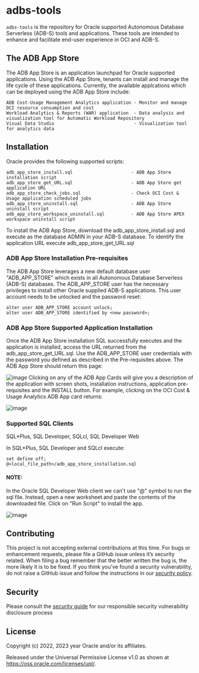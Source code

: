 # adbs-tools

`adbs-tools` is the repository for Oracle supported Autonomous Database Serverless (ADB-S) tools and applications. 
These tools are intended to enhance and facilitate end-user experience in OCI and ADB-S.

## The ADB App Store
The ADB App Store is an application launchpad for Oracle supported applications. Using the ADB App Store, tenants can install and manage the life cycle of these applications. Currently, the available applcations which can be deployed using the ADB App Store include:

    ADB Cost-Usage Management Analytics application - Monitor and manage OCI resource consumption and cost
    Workload Analytics & Reports (WAR) application  - Data analysis and visualization tool for Automatic Workload Repository
    Visual Data Studio                              - Visualization tool for analytics data

## Installation
Oracle provides the following supported scripts:

    adb_app_store_install.sql                      - ADB App Store installation script
    adb_app_store_get_URL.sql                      - ADB App Store get application URL
    adb_app_store_check_jobs.sql                   - Check OCI Cost & Usage application scheduled jobs
    adb_app_store_uninstall.sql                    - ADB App Store uninstall script
    adb_app_store_workspace_uninstall.sql          - ADB App Store APEX workspace uninstall script

To install the ADB App Store, download the adb_app_store_install.sql and execute as the database ADMIN in your ADB-S database. To identify the application URL execute adb_app_store_get_URL.sql

### ADB App Store Installation Pre-requisites
The ADB App Store leverages a new default database user "ADB_APP_STORE" which exists in all Autonomous Database Serverless (ADB-S) databases. The ADB_APP_STORE user has the necessary privileges to install other Oracle supplied ADB-S applications. This user account needs to be unlocked and the password reset:

    alter user ADB_APP_STORE account unlock;
    alter user ADB_APP_STORE identified by <new password>;

### ADB App Store Supported Application Installation
Once the ADB App Store installation SQL successfully executes and the application is installed, access the URL returned from the adb_app_store_get_URL.sql. Use the ADB_APP_STORE user credentials with the password you defined as described in the Pre-requisites above. The ADB App Store should return this page:

![image](https://github.com/oracle-samples/adbs-tools/assets/8619317/6a643ae0-ff93-4736-8123-fa4224aa7425)
Clicking on any of the ADB App Cards will give you a description of the application with screen shots, installation instructions, application pre-requisites and the INSTALL button. For example, clicking on the OCI Cost & Usage Analytics ADB App card returns:


![image](https://github.com/oracle-samples/adbs-tools/assets/8619317/361783aa-0056-43c6-8536-4793804050fb)

### Supported SQL Clients
SQL*Plus, 
SQL Developer, 
SQLcl, 
SQL Developer Web

In SQL*Plus, SQL Developer and SQLcl execute:

    set define off;
    @<local_file_path>/adb_app_store_installation.sql
#### NOTE: 
In the Oracle SQL Developer Web client we can't use "@" symbol to run the sql file. Instead, open a new worksheet and paste the contents of the downloaded file. Click on "Run Script" to install the app.

![image](https://github.com/oracle-samples/adbs-tools/assets/8619317/b367baba-1a6f-4c3f-86b1-d280bad35777)

## Contributing

This project is not accepting external contributions at this time. For bugs or enhancement requests, please file a GitHub issue unless it’s security related. When filing a bug remember that the better written the bug is, the more likely it is to be fixed. If you think you’ve found a security vulnerability, do not raise a GitHub issue and follow the instructions in our [security policy](./SECURITY.md).

## Security

Please consult the [security guide](./SECURITY.md) for our responsible security vulnerability disclosure process

## License

Copyright (c) 2022, 2023 year Oracle and/or its affiliates.

Released under the Universal Permissive License v1.0 as shown at
<https://oss.oracle.com/licenses/upl/>.
